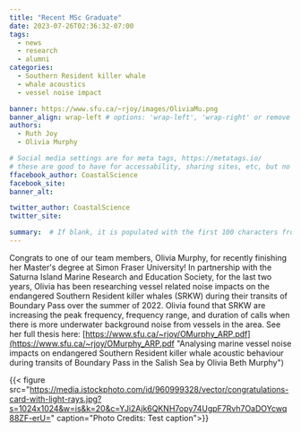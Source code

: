 ```yaml
---
title: "Recent MSc Graduate"
date: 2023-07-26T02:36:32-07:00
tags: 
  - news
  - research
  - alumni
categories: 
  - Southern Resident killer whale
  - whale acoustics
  - vessel noise impact

banner: https://www.sfu.ca/~rjoy/images/OliviaMu.png
banner_align: wrap-left # options: 'wrap-left', 'wrap-right' or remove for none
authors: 
  - Ruth Joy
  - Olivia Murphy

# Social media settings are for meta tags, https://metatags.io/
# these are good to have for accessability, sharing sites, etc, but no required
ffacebook_author: CoastalScience
facebook_site: 
banner_alt: 

twitter_author: CoastalScience
twitter_site:

summary:  # If blank, it is populated with the first 100 characters from the post 
---
```


Congrats to one of our team members, Olivia Murphy, for recently finishing her Master's degree at Simon Fraser University! In partnership with the Saturna Island Marine Research and Education Society, for the last two years, Olivia has been researching vessel related noise impacts on the endangered Southern Resident killer whales (SRKW) during their transits of Boundary Pass over the summer of 2022. Olivia found that SRKW are increasing the peak frequency, frequency range, and duration of calls when there is more underwater background noise from vessels in the area. See her full thesis here: [https://www.sfu.ca/~rjoy/OMurphy_ARP.pdf](https://www.sfu.ca/~rjoy/OMurphy_ARP.pdf "Analysing marine vessel noise impacts on endangered Southern Resident killer whale acoustic behaviour during transits of Boundary Pass in the Salish Sea by Olivia Beth Murphy")

{{< figure src="https://media.istockphoto.com/id/960999328/vector/congratulations-card-with-light-rays.jpg?s=1024x1024&w=is&k=20&c=YJi2Ajk6QKNH7opy74UgpF7Rvh7OaDOYcwq88ZF-erU=" caption="Photo Credits: Test caption">}}
